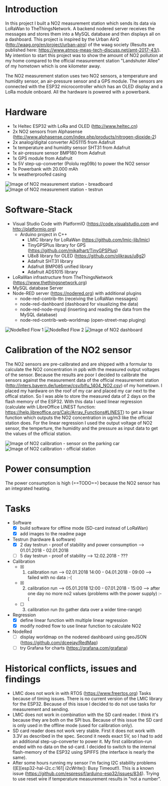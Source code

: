 # Introduction
In this project I built a NO2 measurement station which sends its data via LoRaWan to TheThingsNetwork. A backend nodered server receives the messages and stores them into a MySQL database and then displays all on a dashboard. This project is inspired by the Urban AirQ (http://waag.org/en/project/urban-airq) of the waag society (Results are published here: https://www.atmos-meas-tech-discuss.net/amt-2017-43/). My intention to start this project was to show the amount of NO2 pollution at my home compared to the official measurement station "Landshuter Allee" of my hometown which is one kilometer away.

The NO2 measurement station uses two NO2 sensors, a temperature and humidity sensor, an air-pressure sensor and a GPS module. The sensors are connected with the ESP32 microcontroller which has an OLED display and a LoRa module onboard. All the hardware is powered with a powerbank.

# Hardware
* 1x Heltec ESP32 with LoRa and OLED (http://www.heltec.cn)
* 2x NO2 sensors from Alphasense (http://www.alphasense.com/index.php/products/nitrogen-dioxide-2)
* 2x analog/digital converter ADS1115 from Adafruit
* 1x temperature and humidity sensor SHT31 from Adafruit
* 1x air-pressure sensor BMP180 from Adafruit
* 1x GPS module from Adafruit
* 1x 5V step-up-converter (Pololu reg09b) to power the NO2 sensor
* 1x Powerbank with 20.000 mAh
* 1x weatherproofed casing

![Image of NO2 measurement station - breadboard](images/no2-measurement-1.jpg)
![Image of NO2 measurement station - testrun](images/no2-measurement-2.jpg)

# Software-Stack
* Visual Studio Code with PlatformIO (https://code.visualstudio.com and http://platformio.org)
  * Arduino project in C++
    * LMIC library for LoRaWan (https://github.com/lmic-lib/lmic)
    * TinyGPSPlus library for GPS (https://github.com/mikalhart/TinyGPSPlus)
    * U8x8 library for OLED (https://github.com/olikraus/u8g2)
    * Adafruit SHT31 library
    * Adafruit BMP085 unified library
    * Adafruit ADS1015 library
* LoRaWan infrastructure from TheThingsNetwork (https://www.thethingsnetwork.org)
* MySQL database Server
* Node-RED server (https://nodered.org) with additional plugins
  * node-red-contrib-ttn (receiving the LoRaWan messages)
  * node-red-dashboard (dashboard for visualizing the data)
  * node-red-node-mysql (inserting and reading the data from the MySQL database)
  * node-red-contrib-web-worldmap (open-street-map pluging)

![NodeRed Flow 1](images/no2-nodered-flow1.png)
![NodeRed Flow 2](images/no2-nodered-flow2.png)
![Image of NO2 dashboard](images/no2-nodered-dashboard.png)

# Calibration of the NO2 sensor
The NO2 sensors are pre-calibrated and are shipped with a formular to calculate the NO2 concentration in ppb with the measured output voltages of the sensor. Because the results are poor I decided to calibrate the sensors against the measurement data of the official measurement station (http://inters.bayern.de/luebmw/csv/blfu_1404_NO2.csv) of my hometown. I placed my hardware on the roof of my car and placed my car next to the offical station. So I was able to store the measured data of 2 days on the flash memory of the ESP32. With this data I used linear regression (calculate with LibreOffice LINEST function: https://help.libreoffice.org/Calc/Array_Functions#LINEST) to get a linear function which outputs the NO2 concentration in ug/m3 like the official station does. For the linear regression I used the output voltage of NO2 sensor, the temperture, the humidity and the pressure as input data to get the values of the official station.

![Image of NO2 calibration - sensor on the parking car](images/no2-calibration-1.jpg)
![Image of NO2 calibration - official station](images/no2-calibration-2.jpg)

# Power consumption
The power consumption is high (==TODO==) because the NO2 sensor has an integrated heating.

# Tasks
- Software
  - [x] build software for offline mode (SD-card instead of LoRaWan)
  - [x] add images to the readme page
- Testrun (hardware & software)
  - [x] 2 day testrun - proof of stability and power consumption --> 01.01.2018 - 02.01.2018
  - [ ] 5 day testrun - proof of stability --> 12.02.2018 - ???
- Calibration
  - [x] 1. calibration run --> 02.01.2018 14:00 - 04.01.2018 - 09:00 --> failed with no data :-(
  - [x] 2. calibration run --> 05.01.2018 12:00 - 07.01.2018 - 15:00 --> after one day no more no2 values (problems with the power supply) :-(
  - [ ] 3. calibration run (to gather data over a wider time-range)
- Regression
  - [x] define linear function with multiple linear regression
  - [x] modify nodred flow to use linear function to calculate NO2
- NodeRed
  - [ ] display worldmap on the nodered dashboard using geoJSON (https://github.com/dceejay/RedMap)
  - [ ] try Grafana for charts (https://grafana.com/grafana)

# Historical conflicts, issues and findings
* LMIC does not work in with RTOS (https://www.freertos.org) Tasks because of timing issues. There is no current version of the LMIC library for the ESP32. Because of this issue I decided to do not use tasks for measurement and sending.
* LMIC does not work in combination with the SD card reader. I think it's because they are both on the SPI bus. Because of this issue the SD card is only used in the offline mode (used for calibration only).
* SD card reader does not work very stable. First it does not work with 3.3V as described in the spec. Second it needs exact 5V, so I had to add an additional step-up-converter to power it. My first calibration-run ended with no data on the sd-card. I decided to switch to the internal flash-memory of the ESP32 using SPIFFS (the interface is nearly the same).
* After some hours running my sensor I'm facing I2C stability problems ([E][esp32-hal-i2c.c:161] i2cWrite(): Busy Timeout!). This is a known issue (https://github.com/espressif/arduino-esp32/issues/834). Trying to use reset wire if temperature measurement results in "not a number".